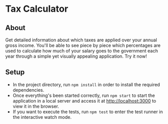 
# Tax Calculator

## About

Get detailed information about which taxes are applied over your annual gross income. You'll be able to see piece by piece which percentages are used to calculate how much of your salary goes to the government each year through a simple yet visually appealing application. Try it now!

## Setup

- In the project directory, run `npm install` in order to install the required dependencies.
- Once everything's been started correctly, run `npm start` to start the application in a local server and access it at [http://localhost:3000](http://localhost:3000) to view it in the browser.
- If you want to execute the tests, run `npm test` to enter the test runner in the interactive watch mode.
